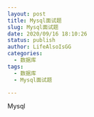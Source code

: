 ```yaml
---
layout: post
title: Mysql面试题
slug: Mysql面试题
date: 2020/09/16 18:10:26
status: publish
author: LifeAlsoIsGG
categories: 
  - 数据库
tags: 
  - 数据库
  - Mysql面试题

---
```






Mysql